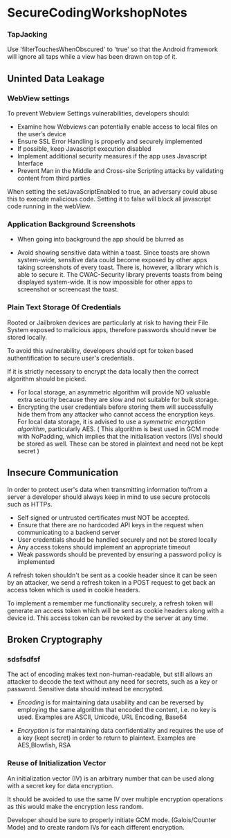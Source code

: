 # SecureCodingWorkshopNotes

### TapJacking
Use 'filterTouchesWhenObscured' to 'true' so that the Android framework will ignore all taps while a view has been drawn on top of it.

## Uninted Data Leakage

### WebView settings

To prevent Webview Settings vulnerabilities, developers should:
- Examine how Webviews can potentially enable access to local files on the user’s device
- Ensure SSL Error Handling is properly and securely implemented
- If possible, keep Javascript execution disabled
- Implement additional security measures if the app uses Javascript Interface
- Prevent Man in the Middle and Cross-site Scripting attacks by validating content from third parties

When setting the setJavaScriptEnabled to true, an adversary could abuse this to execute malicious code. Setting it to false will block all javascript code running in the webView.

### Application Background Screenshots

- When going into background the app should be blurred as 

- Avoid showing sensitive data within a toast. Since toasts are shown system-wide, sensitive data could become exposed by other apps taking screenshots of every toast. There is, however, a library which is able to secure it. The CWAC-Security library prevents toasts from being displayed system-wide. It is now impossible for other apps to screenshot or screencast the toast.

### Plain Text Storage Of Credentials
Rooted or Jailbroken devices are particularly at risk to having their File System exposed to malicious apps, therefore passwords should never be stored locally.

To avoid this vulnerability, developers should opt for token based authentification to secure user's credentials.

If it is strictly necessary to encrypt the data locally then the correct algorithm should be picked.

- For local storage, an asymmetric algorithm will provide NO valuable extra security because they are slow and not suitable for bulk storage.
- Encrypting the user credentials before storing them will successfully hide them from any attacker who cannot access the encryption keys. For local data storage, it is advised to use a *symmetric encryption algorithm*, particularly AES. ( This algorithm is best used in GCM mode with NoPadding, which implies that the initialisation vectors (IVs) should be stored as well. These can be stored in plaintext and need not be kept secret )


## Insecure Communication
In order to protect user's data when transmitting information to/from a server a developer should always keep in mind to use secure protocols such as HTTPs.
 
- Self signed or untrusted certificates must NOT be accepted. 
- Ensure that there are no hardcoded API keys in the request when communicating to a backend server
- User credentials should be handled securely and not be stored locally 
- Any access tokens should implement an appropriate timeout
- Weak passwords should be prevented by ensuring a password policy is implemented

A refresh token shouldn't be sent as a cookie header since it can be seen by an attacker, we send a refresh token in a POST request to get back an access token which is used in cookie headers.

To implement a remember me functionality securely, a refresh token will generate an access token which will be sent as cookie headers along with a device id. This access token can be revoked by the server at any time.

## Broken Cryptography

### sdsfsdfsf
The act of encoding makes text non-human-readable, but still allows an attacker to decode the text without any need for secrets, such as a key or password. Sensitive data should instead be encrypted.

- *Encoding* is for maintaining data usability and can be reversed by employing the same algorithm that encoded the content, i.e. no key is used. Examples are ASCII, Unicode, URL Encoding, Base64

- *Encryption* is for maintaining data confidentiality and requires the use of a key (kept secret) in order to return to plaintext. Examples are AES,Blowfish, RSA

### Reuse of Initialization Vector

An initialization vector (IV) is an arbitrary number that can be used along with a secret key for data encryption.

It should be avoided to use the same IV over multiple encryption operations as this would make the encryption less random. 

Developer should be sure to properly initiate GCM mode. (Galois/Counter Mode) and to create random IVs for each different encryption. 



